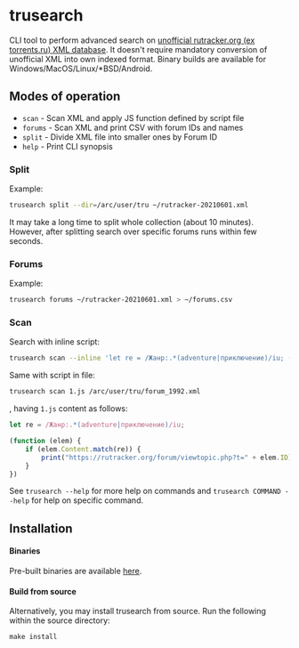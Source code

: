 # trusearch

CLI tool to perform advanced search on [unofficial rutracker.org (ex torrents.ru) XML database](https://rutracker.org/forum/viewtopic.php?t=5591249). It doesn't require mandatory conversion of unofficial XML into own indexed format. Binary builds are available for Windows/MacOS/Linux/\*BSD/Android.

## Modes of operation

* `scan` - Scan XML and apply JS function defined by script file
* `forums` - Scan XML and print CSV with forum IDs and names
* `split` - Divide XML file into smaller ones by Forum ID
* `help` - Print CLI synopsis

### Split

Example:

```sh
trusearch split --dir=/arc/user/tru ~/rutracker-20210601.xml
```

It may take a long time to split whole collection (about 10 minutes). However, after splitting search over specific forums runs within few seconds.

### Forums

Example:

```sh
trusearch forums ~/rutracker-20210601.xml > ~/forums.csv
```

### Scan

Search with inline script:

```sh
trusearch scan --inline 'let re = /Жанр:.*(adventure|приключение)/iu; (function (elem) { if (elem.Content.match(re)) { print("https://rutracker.org/forum/viewtopic.php?t=" + elem.ID) } })' /arc/user/tru/forum_1992.xml
```

Same with script in file:

```sh
trusearch scan 1.js /arc/user/tru/forum_1992.xml
```

, having `1.js` content as follows:

```js
let re = /Жанр:.*(adventure|приключение)/iu;

(function (elem) {
	if (elem.Content.match(re)) {
		print("https://rutracker.org/forum/viewtopic.php?t=" + elem.ID)
	}
})
```

See `trusearch --help` for more help on commands and `trusearch COMMAND --help` for help on specific command.

## Installation

#### Binaries

Pre-built binaries are available [here](https://github.com/Snawoot/trusearch/releases/latest).

#### Build from source

Alternatively, you may install trusearch from source. Run the following within the source directory:

```
make install
```

